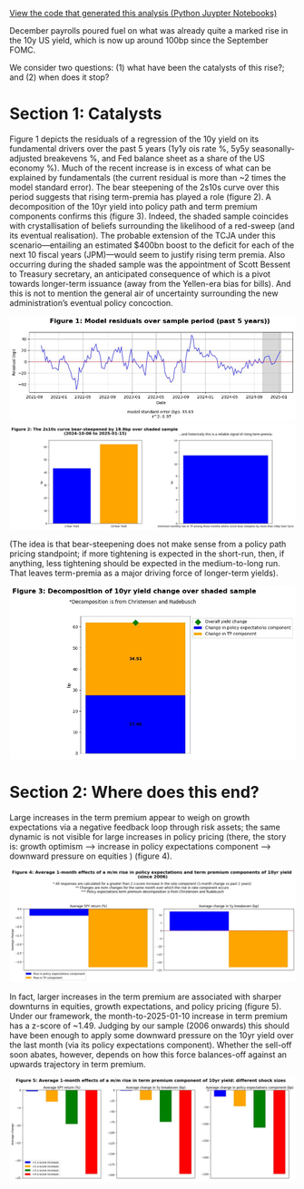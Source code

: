 [View the code that generated this analysis (Python Juypter Notebooks)](https://github.com/ALILODHI-cloud/UVAmacro.github.io/blob/main/post_2/analysis.ipynb)


December payrolls poured fuel on what was already quite a marked rise in the 10y US yield, which is now up around 100bp since the September FOMC. 

We consider two questions: (1) what have been the catalysts of this rise?; and (2) when does it stop? 

# Section 1: Catalysts 

Figure 1 depicts the residuals of a regression of the 10y yield on its fundamental drivers over the past 5 years (1y1y ois rate %, 5y5y seasonally-adjusted breakevens %, and Fed balance sheet as a share of the US economy %). Much of the recent increase is in excess of what can be explained by fundamentals (the current residual is more than ~2 times the model standard error). The bear steepening of the 2s10s curve over this period suggests that rising term-premia has played a role (figure 2). A decomposition of the 10yr yield into policy path and term premium components confirms this (figure 3). Indeed, the shaded sample coincides with crystallisation of beliefs surrounding the likelihood of a red-sweep (and its eventual realisation). The probable extension of the TCJA under this scenario—entailing an estimated $400bn boost to the deficit for each of the next 10 fiscal years (JPM)—would seem to justify rising term premia. Also occurring during the shaded sample was the appointment of Scott Bessent to Treasury secretary, an anticipated consequence of which is a pivot towards longer-term issuance (away from the Yellen-era bias for bills). And this is not to mention the general air of uncertainty surrounding the new administration’s eventual policy concoction. 

![Alt_text](figures/figure_1.jpg)
![Alt_text](figures/figure_2.jpg)

(The idea is that bear-steepening does not make sense from a policy path pricing standpoint; if more tightening is expected in the short-run, then, if anything, less tightening should be expected in the medium-to-long run. That leaves term-premia as a major driving force of longer-term yields). 

![Alt_text](figures/figure_3.jpg)


# Section 2: Where does this end?

Large increases in the term premium appear to weigh on growth expectations via a negative feedback loop through risk assets; the same dynamic is not visible for large increases in policy pricing (there, the story is: growth optimism --> increase in policy expectations component --> downward pressure on equities ) (figure 4). 

![Alt_text](figures/figure_4.jpg)

In fact, larger increases in the term premium are associated with sharper downturns in equities, growth expectations, and policy pricing (figure 5). Under our framework, the month-to-2025-01-10 increase in term premium has a z-score of ~1.49. Judging by our sample (2006 onwards) this should have been enough to apply some downward pressure on the 10yr yield over the last month (via its policy expectations component). Whether the sell-off soon abates, however, depends on how this force balances-off against an upwards trajectory in term premium. 

![Alt_text](figures/figure_5.jpg)


